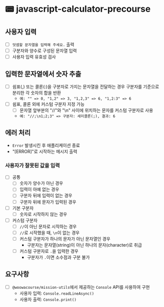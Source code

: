 # 📟 javascript-calculator-precourse

## 사용자 입력

- [ ] `덧셈할 문자열을 입력해 주세요.` 출력
- [ ] 구분자와 양수로 구성된 문자열 입력
- [ ] 사용자 입력 유효성 검사

## 입력한 문자열에서 숫자 추출

- [ ] 쉼표(,) 또는 콜론(:)을 구분자로 가지는 문자열을 전달하는 경우 구분자를 기준으로 분리한 각 숫자의 합을 반환
  - `예: "" => 0, "1,2" => 3, "1,2,3" => 6, "1,2:3" => 6`
- [ ] 쉼표, 콜론 외에 커스텀 구분자 지정 가능
  - [ ] 문자열 앞부분의 "//"와 "\n" 사이에 위치하는 문자를 커스텀 구분자로 사용
  - `예: "//;\n1;2;3" => 구분자: 세미콜론(;), 결과: 6`

## 에러 처리

- `Error` 발생시킨 후 애플리케이션 종료
- "[ERROR]"로 시작하는 메시지 출력

### 사용자가 잘못된 값을 입력

- [ ] 공통
  - [ ] 숫자가 양수가 아닌 경우
  - [ ] 입력이 아예 없는 경우
  - [ ] 구분자 뒤에 입력이 없는 경우
  - [ ] 구분자 뒤에 문자가 입력된 경우
- [ ] 기본 구분자
  - [ ] 숫자로 시작하지 않는 경우
- [ ] 커스텀 구분자
  - [ ] `//`이 아닌 문자로 시작하는 경우
  - [ ] `//`로 시작했을 때, `\n`이 없는 경우
  - [ ] 커스텀 구분자가 하나의 문자가 아닌 문자열인 경우
    - 구분자는 문자열(string)이 아닌 하나의 문자(character)로 취급
  - [ ] 커스텀 구분자로 `.`을 입력한 경우
    - 구분자가 `.`이면 소수점과 구분 불가

## 요구사항

- [ ] `@woowacourse/mission-utils`에서 제공하는 `Console` API를 사용하여 구현
  - 사용자 입력: `Console.readLineAsync()`
  - 사용자 출력: `Console.print()`
